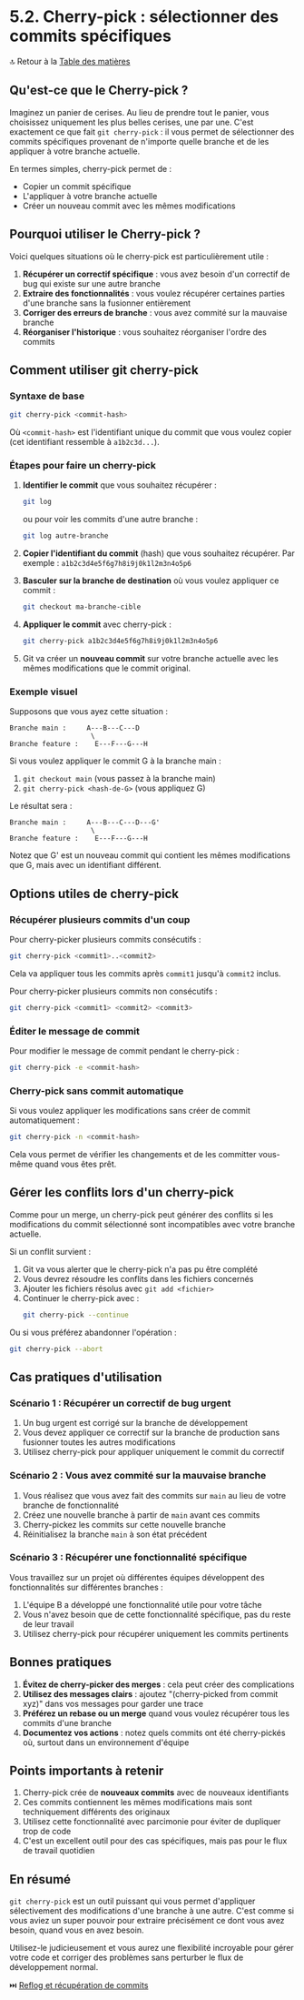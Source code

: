 # 5.2. Cherry-pick : sélectionner des commits spécifiques

🔝 Retour à la [Table des matières](/SOMMAIRE.md)

## Qu'est-ce que le Cherry-pick ?

Imaginez un panier de cerises. Au lieu de prendre tout le panier, vous choisissez uniquement les plus belles cerises, une par une. C'est exactement ce que fait `git cherry-pick` : il vous permet de sélectionner des commits spécifiques provenant de n'importe quelle branche et de les appliquer à votre branche actuelle.

En termes simples, cherry-pick permet de :
- Copier un commit spécifique
- L'appliquer à votre branche actuelle
- Créer un nouveau commit avec les mêmes modifications

## Pourquoi utiliser le Cherry-pick ?

Voici quelques situations où le cherry-pick est particulièrement utile :

1. **Récupérer un correctif spécifique** : vous avez besoin d'un correctif de bug qui existe sur une autre branche
2. **Extraire des fonctionnalités** : vous voulez récupérer certaines parties d'une branche sans la fusionner entièrement
3. **Corriger des erreurs de branche** : vous avez commité sur la mauvaise branche
4. **Réorganiser l'historique** : vous souhaitez réorganiser l'ordre des commits

## Comment utiliser git cherry-pick

### Syntaxe de base

```bash
git cherry-pick <commit-hash>
```

Où `<commit-hash>` est l'identifiant unique du commit que vous voulez copier (cet identifiant ressemble à `a1b2c3d...`).

### Étapes pour faire un cherry-pick

1. **Identifier le commit** que vous souhaitez récupérer :
   ```bash
   git log
   ```

   ou pour voir les commits d'une autre branche :
   ```bash
   git log autre-branche
   ```

2. **Copier l'identifiant du commit** (hash) que vous souhaitez récupérer. Par exemple : `a1b2c3d4e5f6g7h8i9j0k1l2m3n4o5p6`

3. **Basculer sur la branche de destination** où vous voulez appliquer ce commit :
   ```bash
   git checkout ma-branche-cible
   ```

4. **Appliquer le commit** avec cherry-pick :
   ```bash
   git cherry-pick a1b2c3d4e5f6g7h8i9j0k1l2m3n4o5p6
   ```

5. Git va créer un **nouveau commit** sur votre branche actuelle avec les mêmes modifications que le commit original.

### Exemple visuel

Supposons que vous ayez cette situation :

```
Branche main :     A---B---C---D
                    \
Branche feature :    E---F---G---H
```

Si vous voulez appliquer le commit G à la branche main :

1. `git checkout main` (vous passez à la branche main)
2. `git cherry-pick <hash-de-G>` (vous appliquez G)

Le résultat sera :

```
Branche main :     A---B---C---D---G'
                    \
Branche feature :    E---F---G---H
```

Notez que G' est un nouveau commit qui contient les mêmes modifications que G, mais avec un identifiant différent.

## Options utiles de cherry-pick

### Récupérer plusieurs commits d'un coup

Pour cherry-picker plusieurs commits consécutifs :

```bash
git cherry-pick <commit1>..<commit2>
```

Cela va appliquer tous les commits après `commit1` jusqu'à `commit2` inclus.

Pour cherry-picker plusieurs commits non consécutifs :

```bash
git cherry-pick <commit1> <commit2> <commit3>
```

### Éditer le message de commit

Pour modifier le message de commit pendant le cherry-pick :

```bash
git cherry-pick -e <commit-hash>
```

### Cherry-pick sans commit automatique

Si vous voulez appliquer les modifications sans créer de commit automatiquement :

```bash
git cherry-pick -n <commit-hash>
```

Cela vous permet de vérifier les changements et de les committer vous-même quand vous êtes prêt.

## Gérer les conflits lors d'un cherry-pick

Comme pour un merge, un cherry-pick peut générer des conflits si les modifications du commit sélectionné sont incompatibles avec votre branche actuelle.

Si un conflit survient :

1. Git va vous alerter que le cherry-pick n'a pas pu être complété
2. Vous devrez résoudre les conflits dans les fichiers concernés
3. Ajouter les fichiers résolus avec `git add <fichier>`
4. Continuer le cherry-pick avec :
   ```bash
   git cherry-pick --continue
   ```

Ou si vous préférez abandonner l'opération :
```bash
git cherry-pick --abort
```

## Cas pratiques d'utilisation

### Scénario 1 : Récupérer un correctif de bug urgent

1. Un bug urgent est corrigé sur la branche de développement
2. Vous devez appliquer ce correctif sur la branche de production sans fusionner toutes les autres modifications
3. Utilisez cherry-pick pour appliquer uniquement le commit du correctif

### Scénario 2 : Vous avez commité sur la mauvaise branche

1. Vous réalisez que vous avez fait des commits sur `main` au lieu de votre branche de fonctionnalité
2. Créez une nouvelle branche à partir de `main` avant ces commits
3. Cherry-pickez les commits sur cette nouvelle branche
4. Réinitialisez la branche `main` à son état précédent

### Scénario 3 : Récupérer une fonctionnalité spécifique

Vous travaillez sur un projet où différentes équipes développent des fonctionnalités sur différentes branches :
1. L'équipe B a développé une fonctionnalité utile pour votre tâche
2. Vous n'avez besoin que de cette fonctionnalité spécifique, pas du reste de leur travail
3. Utilisez cherry-pick pour récupérer uniquement les commits pertinents

## Bonnes pratiques

1. **Évitez de cherry-picker des merges** : cela peut créer des complications
2. **Utilisez des messages clairs** : ajoutez "(cherry-picked from commit xyz)" dans vos messages pour garder une trace
3. **Préférez un rebase ou un merge** quand vous voulez récupérer tous les commits d'une branche
4. **Documentez vos actions** : notez quels commits ont été cherry-pickés où, surtout dans un environnement d'équipe

## Points importants à retenir

1. Cherry-pick crée de **nouveaux commits** avec de nouveaux identifiants
2. Ces commits contiennent les mêmes modifications mais sont techniquement différents des originaux
3. Utilisez cette fonctionnalité avec parcimonie pour éviter de dupliquer trop de code
4. C'est un excellent outil pour des cas spécifiques, mais pas pour le flux de travail quotidien

## En résumé

`git cherry-pick` est un outil puissant qui vous permet d'appliquer sélectivement des modifications d'une branche à une autre. C'est comme si vous aviez un super pouvoir pour extraire précisément ce dont vous avez besoin, quand vous en avez besoin.

Utilisez-le judicieusement et vous aurez une flexibilité incroyable pour gérer votre code et corriger des problèmes sans perturber le flux de développement normal.

⏭️ [Reflog et récupération de commits](/module-5-fonctions-avancees-de-git/03-reflog-et-recuperation-de-commits.md)
